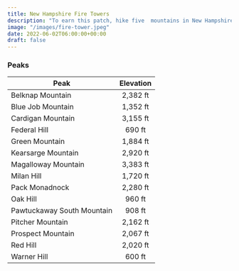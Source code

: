 ```yaml
---
title: New Hampshire Fire Towers 
description: "To earn this patch, hike five  mountains in New Hampshire with fire towers."
image: "/images/fire-tower.jpeg"
date: 2022-06-02T06:00:00+00:00
draft: false
---
```

### Peaks 

| Peak        |      Elevation|
| ------------- | :-----------: |
| Belknap Mountain      | 2,382 ft |
| Blue Job Mountain     |   1,352 ft    | 
| Cardigan Mountain |   3,155 ft   | 
| Federal Hill |   690 ft    | 
| Green Mountain |   1,884 ft    | 
| Kearsarge Mountain |   2,920 ft    | 
| Magalloway Mountain |   3,383 ft    | 
| Milan Hill |   1,720 ft    | 
| Pack Monadnock |   2,280 ft    | 
| Oak Hill |   960 ft    | 
| Pawtuckaway South Mountain |   908 ft    | 
| Pitcher Mountain |   2,162 ft    | 
| Prospect Mountain |   2,067 ft    | 
| Red Hill |   2,020 ft    | 
| Warner Hill |   600 ft    | 
